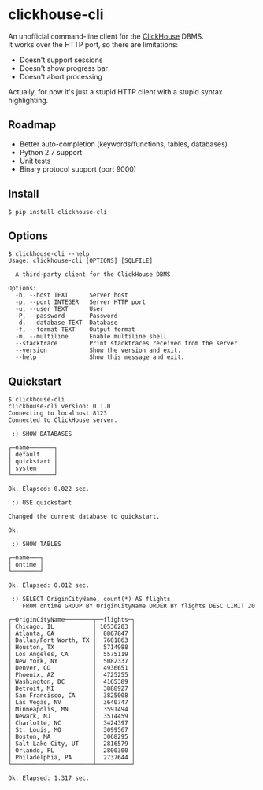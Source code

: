 # clickhouse-cli

An unofficial command-line client for the [ClickHouse](https://clickhouse.yandex/) DBMS.  
It works over the HTTP port, so there are limitations:

  - Doesn't support sessions
  - Doesn't show progress bar
  - Doesn't abort processing

Actually, for now it's just a stupid HTTP client with a stupid syntax highlighting.

## Roadmap

  - Better auto-completion (keywords/functions, tables, databases)
  - Python 2.7 support
  - Unit tests
  - Binary protocol support (port 9000)

## Install


    $ pip install clickhouse-cli


## Options

    $ clickhouse-cli --help
    Usage: clickhouse-cli [OPTIONS] [SQLFILE]

      A third-party client for the ClickHouse DBMS.

    Options:
      -h, --host TEXT      Server host
      -p, --port INTEGER   Server HTTP port
      -u, --user TEXT      User
      -P, --password       Password
      -d, --database TEXT  Database
      -f, --format TEXT    Output format
      -m, --multiline      Enable multiline shell
      --stacktrace         Print stacktraces received from the server.
      --version            Show the version and exit.
      --help               Show this message and exit.


## Quickstart

    $ clickhouse-cli
    clickhouse-cli version: 0.1.0
    Connecting to localhost:8123
    Connected to ClickHouse server.

     :) SHOW DATABASES

    ┌─name───────┐
    │ default    │
    │ quickstart │
    │ system     │
    └────────────┘

    Ok. Elapsed: 0.022 sec.

     :) USE quickstart

    Changed the current database to quickstart.

    Ok.

     :) SHOW TABLES

    ┌─name───┐
    │ ontime │
    └────────┘

    Ok. Elapsed: 0.012 sec.

     :) SELECT OriginCityName, count(*) AS flights
        FROM ontime GROUP BY OriginCityName ORDER BY flights DESC LIMIT 20

    ┌─OriginCityName────────┬──flights─┐
    │ Chicago, IL           │ 10536203 │
    │ Atlanta, GA           │  8867847 │
    │ Dallas/Fort Worth, TX │  7601863 │
    │ Houston, TX           │  5714988 │
    │ Los Angeles, CA       │  5575119 │
    │ New York, NY          │  5082337 │
    │ Denver, CO            │  4936651 │
    │ Phoenix, AZ           │  4725255 │
    │ Washington, DC        │  4165389 │
    │ Detroit, MI           │  3888927 │
    │ San Francisco, CA     │  3825008 │
    │ Las Vegas, NV         │  3640747 │
    │ Minneapolis, MN       │  3591494 │
    │ Newark, NJ            │  3514459 │
    │ Charlotte, NC         │  3424397 │
    │ St. Louis, MO         │  3099567 │
    │ Boston, MA            │  3068295 │
    │ Salt Lake City, UT    │  2816579 │
    │ Orlando, FL           │  2800300 │
    │ Philadelphia, PA      │  2737644 │
    └───────────────────────┴──────────┘

    Ok. Elapsed: 1.317 sec.
